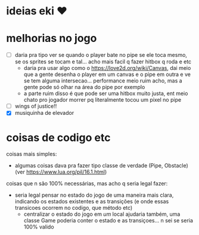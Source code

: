 # ideias eki ♥

# melhorias no jogo

- [ ] daria pra tipo ver se quando o player bate no pipe se ele toca mesmo, se os sprites se tocam e tal... acho mais facil q fazer hitbox q roda e etc
    - daria pra usar algo como o https://love2d.org/wiki/Canvas, dai meio que a gente desenha o player em um canvas e o pipe em outra e ve se tem alguma intersecao... performance meio ruim acho, mas a gente pode só olhar na área do pipe por exemplo
    - a parte ruim disso é que pode ser uma hitbox muito justa, ent meio chato pro jogador morrer pq literalmente tocou um pixel no pipe
- [ ] wings of justice!!
- [x] musiquinha de elevador

# coisas de codigo etc

coisas mais simples:
- algumas coisas dava pra fazer tipo classe de verdade (Pipe, Obstacle) (ver https://www.lua.org/pil/16.1.html)

coisas que n são 100% necessárias, mas acho q seria legal fazer:
- seria legal pensar no estado do jogo de uma maneira mais clara, indicando os estados existentes e as transições (e onde essas transicoes ocorrem no codigo, que método etc)
    - centralizar o estado do jogo em *um* local ajudaria também, uma classe Game poderia conter o estado e as transiçoes... n sei se seria 100% valido